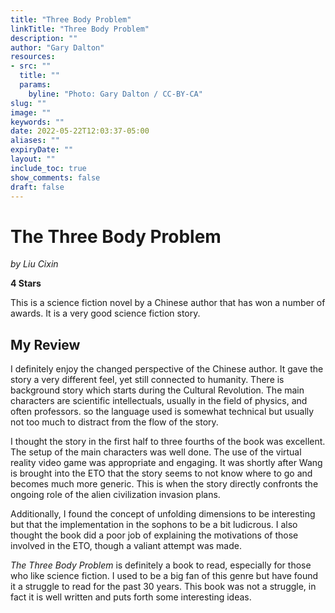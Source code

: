 ```yaml
---
title: "Three Body Problem"
linkTitle: "Three Body Problem"
description: ""
author: "Gary Dalton"
resources:
- src: ""
  title: ""
  params:
    byline: "Photo: Gary Dalton / CC-BY-CA"
slug: ""
image: ""
keywords: ""
date: 2022-05-22T12:03:37-05:00
aliases: ""
expiryDate: ""
layout: ""
include_toc: true
show_comments: false
draft: false
---
```


# The Three Body Problem

*by Liu Cixin*

**4 Stars**

This is a science fiction novel by a Chinese author that has won a number of awards. It is a very good science fiction story.

## My Review

I definitely enjoy the changed perspective of the Chinese author. It gave the story a very different feel, yet still connected to humanity. There is background story which starts during the Cultural Revolution. The main characters are scientific intellectuals, usually in the field of physics, and often professors. so the language used is somewhat technical but usually not too much to distract from the flow of the story.

I thought the story in the first half to three fourths of the book was excellent. The setup of the main characters was well done. The use of the virtual reality video game was appropriate and engaging. It was shortly after Wang is brought into the ETO that the story seems to not know where to go and becomes much more generic. This is when the story directly confronts the ongoing role of the alien civilization invasion plans.

Additionally, I found the concept of unfolding dimensions to be interesting but that the implementation in the sophons to be a bit ludicrous. I also thought the book did a poor job of explaining the motivations of those involved in the ETO, though a valiant attempt was made.

*The Three Body Problem* is definitely a book to read, especially for those who like science fiction. I used to be a big fan of this genre but have found it a struggle to read for the past 30 years. This book was not a struggle, in fact it is well written and puts forth some interesting ideas.